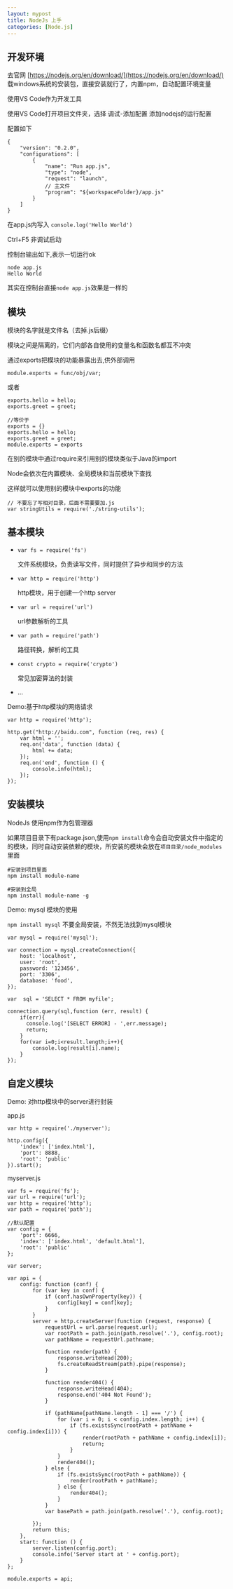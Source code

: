 ```yaml
---
layout: mypost
title: NodeJs 上手
categories: [Node.js]
---
```


## 开发环境

去官网 [https://nodejs.org/en/download/](https://nodejs.org/en/download/) 载windows系统的安装包，直接安装就行了，内置npm，自动配置环境变量

使用VS Code作为开发工具

使用VS Code打开项目文件夹，选择 调试-添加配置 添加nodejs的运行配置

配置如下

```
{
    "version": "0.2.0",
    "configurations": [
        {
            "name": "Run app.js",
            "type": "node",
            "request": "launch",
            // 主文件
            "program": "${workspaceFolder}/app.js"
        }
    ]
}
```

在app.js内写入 `console.log('Hello World')`

Ctrl+F5 非调试启动

控制台输出如下,表示一切运行ok

```
node app.js 
Hello World
```

其实在控制台直接`node app.js`效果是一样的

## 模块

模块的名字就是文件名（去掉.js后缀）

模块之间是隔离的，它们内部各自使用的变量名和函数名都互不冲突

通过exports把模块的功能暴露出去,供外部调用

`module.exports = func/obj/var;`

或者

```
exports.hello = hello;
exports.greet = greet;

//等价于
exports = {}
exports.hello = hello;
exports.greet = greet;
module.exports = exports
```

在别的模块中通过require来引用别的模块类似于Java的import

Node会依次在内置模块、全局模块和当前模块下查找

这样就可以使用别的模块中exports的功能

```
// 不要忘了写相对目录，后面不需要要加.js
var stringUtils = require('./string-utils');
```

## 基本模块

+ `var fs = require('fs')`

    文件系统模块，负责读写文件，同时提供了异步和同步的方法

+ `var http = require('http')`

    http模块，用于创建一个http server

+ `var url = require('url')`

    url参数解析的工具

+ `var path = require('path')`

    路径转换，解析的工具

+ `const crypto = require('crypto')`

    常见加密算法的封装

+ ...

Demo:基于http模块的网络请求

```
var http = require('http');

http.get("http://baidu.com", function (req, res) {
    var html = '';
    req.on('data', function (data) {
        html += data;
    });
    req.on('end', function () {
        console.info(html);
    });
});
```

## 安装模块

NodeJs 使用npm作为包管理器

如果项目目录下有package.json,使用`npm install`命令会自动安装文件中指定的的模块，同时自动安装依赖的模块，所安装的模块会放在`项目目录/node_modules`里面

```
#安装到项目里面
npm install module-name

#安装到全局
npm install module-name -g
```

Demo: mysql 模块的使用

`npm install mysql` 不要全局安装，不然无法找到mysql模块

```
var mysql = require('mysql');

var connection = mysql.createConnection({
    host: 'localhost',
    user: 'root',
    password: '123456',
    port: '3306',
    database: 'food',
});

var  sql = 'SELECT * FROM myfile';

connection.query(sql,function (err, result) {
    if(err){
      console.log('[SELECT ERROR] - ',err.message);
      return;
    }
    for(var i=0;i<result.length;i++){
        console.log(result[i].name);
    } 
});
```

## 自定义模块

Demo: 对http模块中的server进行封装

app.js

```
var http = require('./myserver');

http.config({
    'index': ['index.html'],
    'port': 8888,
    'root': 'public'
}).start();
```

myserver.js

```
var fs = require('fs');
var url = require('url');
var http = require('http');
var path = require('path');

//默认配置
var config = {
    'port': 6666,
    'index': ['index.html', 'default.html'],
    'root': 'public'
};

var server;

var api = {
    config: function (conf) {
        for (var key in conf) {
            if (conf.hasOwnProperty(key)) {
                config[key] = conf[key];
            }
        }
        server = http.createServer(function (request, response) {
            requestUrl = url.parse(request.url);
            var rootPath = path.join(path.resolve('.'), config.root);
            var pathName = requestUrl.pathname;

            function render(path) {
                response.writeHead(200);
                fs.createReadStream(path).pipe(response);
            }

            function render404() {
                response.writeHead(404);
                response.end('404 Not Found');
            }

            if (pathName[pathName.length - 1] === '/') {
                for (var i = 0; i < config.index.length; i++) {
                    if (fs.existsSync(rootPath + pathName + config.index[i])) {
                        render(rootPath + pathName + config.index[i]);
                        return;
                    }
                }
                render404();
            } else {
                if (fs.existsSync(rootPath + pathName)) {
                    render(rootPath + pathName);
                } else {
                    render404();
                }
            }
            var basePath = path.join(path.resolve('.'), config.root);

        });
        return this;
    },
    start: function () {
        server.listen(config.port);
        console.info('Server start at ' + config.port);
    }
};

module.exports = api;
```



